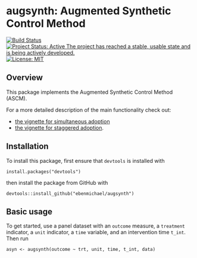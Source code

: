 # augsynth: Augmented Synthetic Control Method
[![Build Status](https://travis-ci.org/ebenmichael/augsynth.svg?branch=master)](https://travis-ci.org/ebenmichael/augsynth) [![Project Status: Active  The project has reached a stable, usable state and is being actively developed.](https://www.repostatus.org/badges/latest/active.svg)](https://www.repostatus.org/#active)[![License: MIT](https://img.shields.io/badge/License-MIT-yellow.svg)](https://opensource.org/licenses/MIT)





## Overview
This package implements the Augmented Synthetic Control Method (ASCM).

For a more detailed description of the main functionality check out:
- [the vignette for simultaneous adoption](https://github.com/ebenmichael/augsynth/blob/master/vignettes/augsynth-vignette.md)
- [the vignette for staggered adoption](https://github.com/ebenmichael/augsynth/blob/master/vignettes/multisynth-vignette.md).

## Installation
To install this package, first ensure that `devtools` is installed with

```
install.packages("devtools")
```

then install the package from GitHub with

```
devtools::install_github("ebenmichael/augsynth")
```

## Basic usage
To get started, use a panel dataset with an `outcome` measure, a `treatment` indicator, a `unit` indicator, a `time` variable, and an intervention time `t_int`. Then run


```
asyn <- augsynth(outcome ~ trt, unit, time, t_int, data)
```
